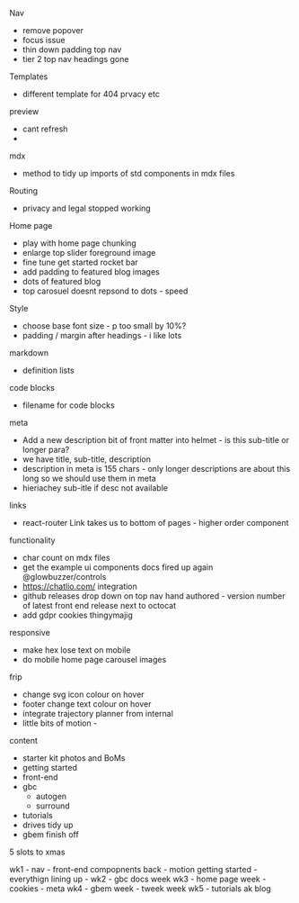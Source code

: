 Nav
  * remove popover
  * focus issue
  * thin down padding top nav
  * tier 2 top nav headings gone

Templates
* different template for 404 prvacy etc


preview
* cant refresh
* 

mdx
* method to tidy up imports of std components in mdx files

Routing
* privacy and legal stopped working


Home page
* play with home page chunking
* enlarge top slider foreground image
* fine tune  get started rocket bar
* add padding to featured blog images
* dots of featured blog
* top carosuel doesnt repsond to dots - speed


Style
* choose base font size - p too small by 10%?
* padding / margin after headings - i like lots

markdown
* definition lists


code blocks
* filename for code blocks


meta
* Add a new description bit of front matter into helmet - is this sub-title or longer para?
* we have title, sub-title, description
* description in meta is 155 chars - only longer descriptions are about this long so we should use them in meta
* hieriachey sub-itle if desc not available

links
* react-router Link takes us to bottom of pages - higher order component


functionality

* char count on mdx files
* get the example ui components docs fired up again @glowbuzzer/controls
* https://chatlio.com/ integration
* github releases drop down on top nav hand authored - version number of latest front end release next to octocat 
* add gdpr cookies thingymajig

responsive
* make hex lose text on mobile
* do mobile home page carousel images


frip
* change svg icon colour on hover
* footer change text colour on hover
* integrate trajectory planner from internal
* little bits of motion - 



content
* starter kit photos and BoMs
* getting started
* front-end
* gbc
  * autogen
  * surround
* tutorials
* drives tidy up
* gbem finish off



5 slots to xmas

wk1 - nav - front-end compopnents back - motion getting started - everythign lining up - 
wk2 - gbc docs week
wk3 - home page week - cookies - meta
wk4 - gbem week - tweek week
wk5 - tutorials
ak blog
